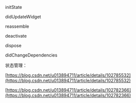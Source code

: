 initState

didUpdateWidget

reassemble

deactivate

dispose

didChangeDependencies

状态管理：

[https://blog.csdn.net/u013894711/article/details/102785532](https://blog.csdn.net/u013894711/article/details/102785532)

[https://blog.csdn.net/u013894711/article/details/102782366](https://blog.csdn.net/u013894711/article/details/102782366)

